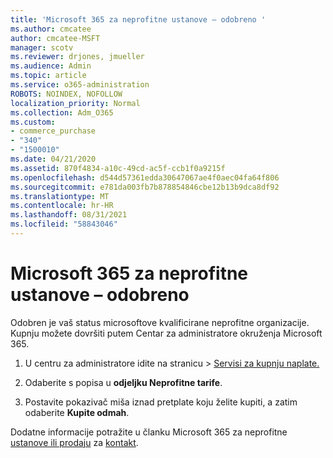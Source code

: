```yaml
---
title: 'Microsoft 365 za neprofitne ustanove – odobreno '
ms.author: cmcatee
author: cmcatee-MSFT
manager: scotv
ms.reviewer: drjones, jmueller
ms.audience: Admin
ms.topic: article
ms.service: o365-administration
ROBOTS: NOINDEX, NOFOLLOW
localization_priority: Normal
ms.collection: Adm_O365
ms.custom:
- commerce_purchase
- "340"
- "1500010"
ms.date: 04/21/2020
ms.assetid: 870f4834-a10c-49cd-ac5f-ccb1f0a9215f
ms.openlocfilehash: d544d57361edda30647067ae4f0aec04fa64f806
ms.sourcegitcommit: e781da003fb7b878854846cbe12b13b9dca8df92
ms.translationtype: MT
ms.contentlocale: hr-HR
ms.lasthandoff: 08/31/2021
ms.locfileid: "58843046"
---
```

# <a name="microsoft-365-for-nonprofits---approved"></a>Microsoft 365 za neprofitne ustanove – odobreno

Odobren je vaš status microsoftove kvalificirane neprofitne organizacije. Kupnju možete dovršiti putem Centar za administratore okruženja Microsoft 365.

1. U centru za administratore  idite na stranicu \> [Servisi za kupnju naplate.](https://go.microsoft.com/fwlink/p/?linkid=868433)

2. Odaberite s popisa u **odjeljku Neprofitne tarife**.

3. Postavite pokazivač miša iznad pretplate koju želite kupiti, a zatim odaberite **Kupite odmah**.

Dodatne informacije potražite u članku Microsoft 365 za neprofitne [ustanove ili prodaju](https://www.microsoft.com/nonprofits/microsoft-365) za [kontakt](https://www.microsoft.com/nonprofits/contact-us).
